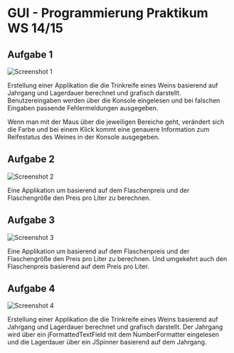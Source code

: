 GUI - Programmierung Praktikum WS 14/15
=============

## Aufgabe 1
![Screenshot 1](https://github.com/apertureless/GUI_PRAKTIKUM/blob/master/img/auf1.jpg)

Erstellung einer Applikation die die Trinkreife eines Weins basierend auf Jahrgang und Lagerdauer berechnet und grafisch darstellt. Benutzereingaben werden über die Konsole eingelesen und bei falschen Eingaben passende Fehlermeldungen ausgegeben.

Wenn man mit der Maus über die jeweiligen Bereiche geht, verändert sich die Farbe und bei einem Klick kommt eine genauere Information zum Reifestatus des Weines in der Konsole ausgegeben.

## Aufgabe 2
![Screenshot 2](https://github.com/apertureless/GUI_PRAKTIKUM/blob/master/img/auf2.jpg)

Eine Applikation um basierend auf dem Flaschenpreis und der Flaschengröße den Preis pro Liter zu berechnen.

## Aufgabe 3
![Screenshot 3](https://github.com/apertureless/GUI_PRAKTIKUM/blob/master/img/auf3.jpg)

Eine Applikation um basierend auf dem Flaschenpreis und der Flaschengröße den Preis pro Liter zu berechnen. Und umgekehrt auch den Flaschenpreis basierend auf dem Preis pro Liter.

## Aufgabe 4
![Screenshot 4](https://github.com/apertureless/GUI_PRAKTIKUM/blob/master/img/auf4.jpg)

Erstellung einer Applikation die die Trinkreife eines Weins basierend auf Jahrgang und Lagerdauer berechnet und grafisch darstellt. Der Jahrgang wird über ein jFormattedTextField mit dem NumberFormatter eingelesen und die Lagerdauer über ein JSpinner basierend auf dem Jahrgang.






